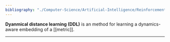 ```yaml
---
bibliography: "./Computer-Science/Artificial-Intelligence/Reinforcement-Learning/papers.bib"
---
```


**Dyanmical distance learning (DDL)** is an method for learning a dynamics-aware embedding of a [[metric]].

---
